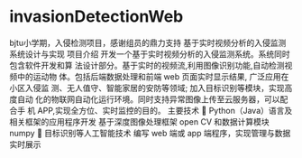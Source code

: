 # invasionDetectionWeb
bjtu小学期，入侵检测项目，感谢组员的鼎力支持
基于实时视频分析的入侵监测系统设计与实现 
项目介绍 
开发一个基于实时视频分析的入侵监测系统。系统同时包含软件开发和算 法设计部分。基于实时的视频流,利用图像识别功能,自动检测视频中的运动物 体。包括后端数据处理和前端 web 页面实时显示结果, 广泛应用在小区入侵监 测、无人值守、智能家居的安防等领域; 加入目标识别等模块，实现高度自动 化的物联网自动化运行环境。同时支持异常图像上传至云服务器，可以配合手 机 APP,实现全方位、实时监控的目的。 
主要技术  Python（Java）语言及相关框架的应用程序开发 
基于深度图像处理框架 open CV 和数据计算模块 numpy  目标识别等人工智能技术 
编写 web 端或 app 端程序，实现管理与数据实时展示
